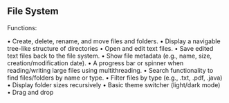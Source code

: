 ## File System

Functions:

• Create, delete, rename, and move files and folders.
• Display a navigable tree-like structure of directories
• Open and edit text files.
• Save edited text files back to the file system.
• Show file metadata (e.g., name, size, creation/modification date).
• A progress bar or spinner when reading/writing large files using multithreading.
• Search functionality to find files/folders by name or type.
• Filter files by type (e.g., .txt, .pdf, .java)
• Display folder sizes recursively
• Basic theme switcher (light/dark mode)
• Drag and drop

